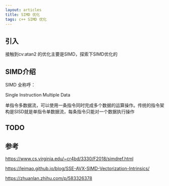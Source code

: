 ```yaml
---
layout: articles
title: SIMD 优化
tags: c++ SIMD 优化
---
```


## 引入

接触到cv:atan2 的优化主要是SIMD，探索下SIMD优化的

## SIMD介绍

SIMD 全称呼：

Single Instruction Multiple Data

单指令多数据流，可以使用一条指令同时完成多个数据的运算操作。传统的指令架构是SISD就是单指令单数据流，每条指令只能对一个数据执行操作



## TODO


## 参考

https://www.cs.virginia.edu/~cr4bd/3330/F2018/simdref.html

https://leimao.github.io/blog/SSE-AVX-SIMD-Vectorization-Intrinsics/

https://zhuanlan.zhihu.com/p/583326378